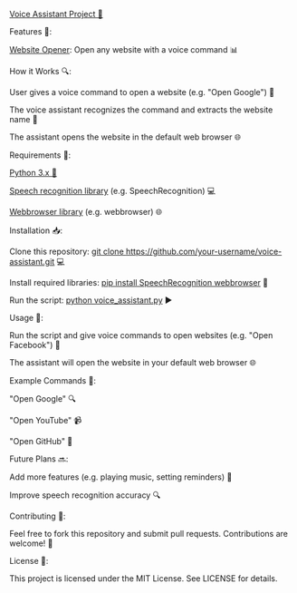 <u>Voice Assistant Project 🤖</u>

Features 🎯:


<u>Website Opener</u>: Open any website with a voice command 📊


How it Works 🔍:


User gives a voice command to open a website (e.g. "Open Google") 💬


The voice assistant recognizes the command and extracts the website name 🤔


The assistant opens the website in the default web browser 🌐


Requirements 📝:


<u>Python 3.x 🐍</u>


<u>Speech recognition library</u> (e.g. SpeechRecognition) 💻


<u>Webbrowser library</u> (e.g. webbrowser) 🌐


Installation 📥:


Clone this repository: <u>git clone https://github.com/your-username/voice-assistant.git</u> 💻


Install required libraries: <u>pip install SpeechRecognition webbrowser</u> 💸


Run the script: <u>python voice_assistant.py</u> ▶️


Usage 📄:


Run the script and give voice commands to open websites (e.g. "Open Facebook") 💬


The assistant will open the website in your default web browser 🌐


Example Commands 📝:


"Open Google" 🔍


"Open YouTube" 📹


"Open GitHub" 🤖


Future Plans 🔜:


Add more features (e.g. playing music, setting reminders) 🎵


Improve speech recognition accuracy 🔍


Contributing 🤝:


Feel free to fork this repository and submit pull requests. Contributions are welcome! 🎉


License 📜:


This project is licensed under the MIT License. See LICENSE for details.
